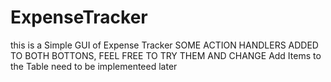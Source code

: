 # ExpenseTracker
this is a Simple GUI of Expense Tracker 
SOME ACTION HANDLERS ADDED TO BOTH BOTTONS, FEEL FREE TO TRY THEM AND CHANGE 
Add Items to the Table need to be implementeed later
